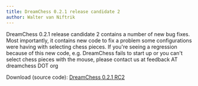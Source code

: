 ```yaml
---
title: DreamChess 0.2.1 release candidate 2
author: Walter van Niftrik
---
```

DreamChess 0.2.1 release candidate 2 contains a number of new bug fixes. Most importantly, it contains new code to fix a problem some configurations were having with selecting chess pieces. If you're seeing a regression because of this new code, e.g. DreamChess fails to start up or you can't select chess pieces with the mouse, please contact us at feedback AT dreamchess DOT org

Download (source code): [DreamChess 0.2.1 RC2](https://github.com/dreamchess/dreamchess/releases/download/0.2.1-RC2/dreamchess-0.2.1-RC2.tar.gz)
